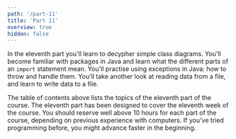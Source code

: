 ```yaml
---
path: '/part-11'
title: 'Part 11'
overview: true
hidden: false
---
```




In the eleventh part you'll learn to decypher simple class diagrams. You'll become familiar with packages in Java and learn what the different parts of an `import` statement mean. You'll practise using exceptions in Java: how to throw and handle them. You'll take another look at reading data from a file, and learn to write data to a file.


<please-login></please-login>

<pages-in-this-section></pages-in-this-section>

The table of contents above lists the topics of the eleventh part of the course. The eleventh part has been designed to cover the eleventh week of the course. You should reserve well above 10 hours for each part of the course, depending on previous experience with computers. If you've tried programming before, you might advance faster in the beginning.

<exercises-in-this-section></exercises-in-this-section>
